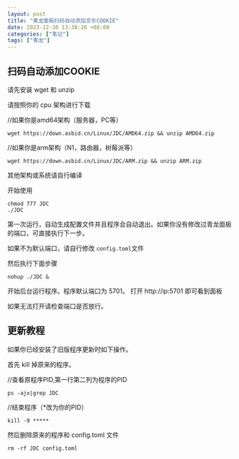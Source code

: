 ```yaml
---
layout: post
title: "青龙面板扫码自动添加京东COOKIE"
date: 2023-12-30 13:38:26 +08:00
categories: ["笔记"]
tags: ["青龙"]
---
```


## 扫码自动添加COOKIE

请先安装 wget 和 unzip

请按照你的 cpu 架构进行下载

//如果你是amd64架构（服务器，PC等）
```
wget https://down.asbid.cn/Linux/JDC/AMD64.zip && unzip AMD64.zip
```
//如果你是arm架构（N1，路由器，树莓派等）
```
wget https://down.asbid.cn/Linux/JDC/ARM.zip && unzip ARM.zip
```
其他架构或系统请自行编译

开始使用
```
chmod 777 JDC
./JDC
```
第一次运行，自动生成配置文件并且程序会自动退出。如果你没有修改过青龙面板的端口，可直接执行下一步。

如果不为默认端口，请自行修改 `config.toml`文件

然后执行下面步骤
```
nohup ./JDC &
```
开始后台运行程序。程序默认端口为 5701。
打开 http://ip:5701 即可看到面板

如果无法打开请检查端口是否放行。

## 更新教程
如果你已经安装了旧版程序更新时如下操作。

首先 kill 掉原来的程序。

//查看原程序PID,第一行第二列为程序的PID
```
ps -ajx|grep JDC
```
//结束程序（*改为你的PID）
```
kill -9 *****
```
然后删除原来的程序和 config.toml 文件
```
rm -rf JDC config.toml
```
